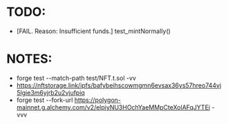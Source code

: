 # TODO:
- [FAIL. Reason: Insufficient funds.] test_mintNormally()

# NOTES:
- forge test --match-path test/NFT.t.sol -vv
- https://nftstorage.link/ipfs/bafybeihscowmgmn6evsax36ys57hreo744vj5lgie3m6yjrb2u2vjufpiq
- forge test --fork-url https://polygon-mainnet.g.alchemy.com/v2/elpiyNU3HOchYaeMMpCteXolAFqJYTEi -vvv